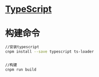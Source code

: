 # [TypeScript](https://doc.webpack-china.org/guides/typescript/)



#   构建命令
```bash
//安装typescript
cnpm install --save typescript ts-loader


//构建
cnpm run build

```

